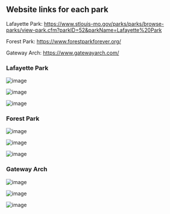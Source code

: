 ## Website links for each park

Lafayette Park: https://www.stlouis-mo.gov/parks/parks/browse-parks/view-park.cfm?parkID=52&parkName=Lafayette%20Park 

Forest Park: https://www.forestparkforever.org/

Gateway Arch: https://www.gatewayarch.com/

### Lafayette Park

![image](https://user-images.githubusercontent.com/40151296/194354603-2bac07a4-d099-43d9-9612-f48c30aae100.png)

![image](https://user-images.githubusercontent.com/40151296/194354698-f98647d6-b4d3-47a3-bf16-596772105ae6.png)

![image](https://user-images.githubusercontent.com/40151296/194354752-f1d7cb77-1fd8-48a9-b8d1-dc1a5c6d30f9.png)


### Forest Park

![image](https://user-images.githubusercontent.com/40151296/194354912-322d18e2-758b-497f-b217-a84fea523983.png)

![image](https://user-images.githubusercontent.com/40151296/194354987-748aab12-994c-4637-8913-c94fb2de14e2.png)

![image](https://user-images.githubusercontent.com/40151296/194355069-174db14c-4555-4249-bf2c-c22cb1f1cb9a.png)


### Gateway Arch

![image](https://user-images.githubusercontent.com/40151296/194353276-1104f11a-2c89-438d-b4d4-95caaba8141f.png)

![image](https://user-images.githubusercontent.com/40151296/194353361-49ad62db-ea1e-461a-8b70-5db08f852f47.png)

![image](https://user-images.githubusercontent.com/40151296/194353425-9fb61147-9138-4512-9d30-e7ce2aa0ca0c.png)

